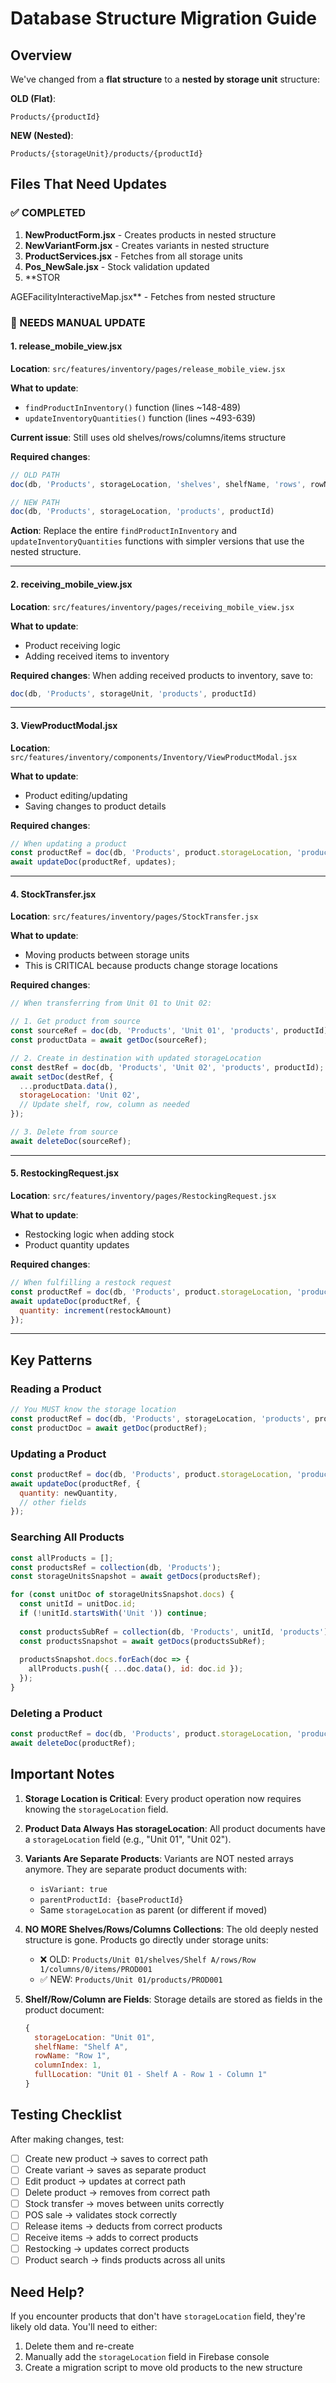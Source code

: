 # Database Structure Migration Guide

## Overview
We've changed from a **flat structure** to a **nested by storage unit** structure:

**OLD (Flat)**:
```
Products/{productId}
```

**NEW (Nested)**:
```
Products/{storageUnit}/products/{productId}
```

## Files That Need Updates

### ✅ COMPLETED

1. **NewProductForm.jsx** - Creates products in nested structure
2. **NewVariantForm.jsx** - Creates variants in nested structure  
3. **ProductServices.jsx** - Fetches from all storage units
4. **Pos_NewSale.jsx** - Stock validation updated
5. **STOR

AGEFacilityInteractiveMap.jsx** - Fetches from nested structure

### 🔄 NEEDS MANUAL UPDATE

#### 1. release_mobile_view.jsx
**Location**: `src/features/inventory/pages/release_mobile_view.jsx`

**What to update**:
- `findProductInInventory()` function (lines ~148-489)
- `updateInventoryQuantities()` function (lines ~493-639)

**Current issue**: Still uses old shelves/rows/columns/items structure

**Required changes**:
```javascript
// OLD PATH
doc(db, 'Products', storageLocation, 'shelves', shelfName, 'rows', rowName, 'columns', columnIndex, 'items', productId)

// NEW PATH  
doc(db, 'Products', storageLocation, 'products', productId)
```

**Action**: Replace the entire `findProductInInventory` and `updateInventoryQuantities` functions with simpler versions that use the nested structure.

---

#### 2. receiving_mobile_view.jsx
**Location**: `src/features/inventory/pages/receiving_mobile_view.jsx`

**What to update**:
- Product receiving logic
- Adding received items to inventory

**Required changes**:
When adding received products to inventory, save to:
```javascript
doc(db, 'Products', storageUnit, 'products', productId)
```

---

#### 3. ViewProductModal.jsx
**Location**: `src/features/inventory/components/Inventory/ViewProductModal.jsx`

**What to update**:
- Product editing/updating
- Saving changes to product details

**Required changes**:
```javascript
// When updating a product
const productRef = doc(db, 'Products', product.storageLocation, 'products', product.id);
await updateDoc(productRef, updates);
```

---

#### 4. StockTransfer.jsx  
**Location**: `src/features/inventory/pages/StockTransfer.jsx`

**What to update**:
- Moving products between storage units
- This is CRITICAL because products change storage locations

**Required changes**:
```javascript
// When transferring from Unit 01 to Unit 02:

// 1. Get product from source
const sourceRef = doc(db, 'Products', 'Unit 01', 'products', productId);
const productData = await getDoc(sourceRef);

// 2. Create in destination with updated storageLocation
const destRef = doc(db, 'Products', 'Unit 02', 'products', productId);
await setDoc(destRef, {
  ...productData.data(),
  storageLocation: 'Unit 02',
  // Update shelf, row, column as needed
});

// 3. Delete from source
await deleteDoc(sourceRef);
```

---

#### 5. RestockingRequest.jsx
**Location**: `src/features/inventory/pages/RestockingRequest.jsx`

**What to update**:
- Restocking logic when adding stock
- Product quantity updates

**Required changes**:
```javascript
// When fulfilling a restock request
const productRef = doc(db, 'Products', product.storageLocation, 'products', product.id);
await updateDoc(productRef, {
  quantity: increment(restockAmount)
});
```

---

## Key Patterns

### Reading a Product
```javascript
// You MUST know the storage location
const productRef = doc(db, 'Products', storageLocation, 'products', productId);
const productDoc = await getDoc(productRef);
```

### Updating a Product
```javascript
const productRef = doc(db, 'Products', product.storageLocation, 'products', product.id);
await updateDoc(productRef, {
  quantity: newQuantity,
  // other fields
});
```

### Searching All Products
```javascript
const allProducts = [];
const productsRef = collection(db, 'Products');
const storageUnitsSnapshot = await getDocs(productsRef);

for (const unitDoc of storageUnitsSnapshot.docs) {
  const unitId = unitDoc.id;
  if (!unitId.startsWith('Unit ')) continue;
  
  const productsSubRef = collection(db, 'Products', unitId, 'products');
  const productsSnapshot = await getDocs(productsSubRef);
  
  productsSnapshot.docs.forEach(doc => {
    allProducts.push({ ...doc.data(), id: doc.id });
  });
}
```

### Deleting a Product
```javascript
const productRef = doc(db, 'Products', product.storageLocation, 'products', product.id);
await deleteDoc(productRef);
```

## Important Notes

1. **Storage Location is Critical**: Every product operation now requires knowing the `storageLocation` field.

2. **Product Data Always Has storageLocation**: All product documents have a `storageLocation` field (e.g., "Unit 01", "Unit 02").

3. **Variants Are Separate Products**: Variants are NOT nested arrays anymore. They are separate product documents with:
   - `isVariant: true`
   - `parentProductId: {baseProductId}`
   - Same `storageLocation` as parent (or different if moved)

4. **NO MORE Shelves/Rows/Columns Collections**: The old deeply nested structure is gone. Products go directly under storage units:
   - ❌ OLD: `Products/Unit 01/shelves/Shelf A/rows/Row 1/columns/0/items/PROD001`
   - ✅ NEW: `Products/Unit 01/products/PROD001`

5. **Shelf/Row/Column are Fields**: Storage details are stored as fields in the product document:
   ```javascript
   {
     storageLocation: "Unit 01",
     shelfName: "Shelf A",
     rowName: "Row 1",
     columnIndex: 1,
     fullLocation: "Unit 01 - Shelf A - Row 1 - Column 1"
   }
   ```

## Testing Checklist

After making changes, test:

- [ ] Create new product → saves to correct path
- [ ] Create variant → saves as separate product
- [ ] Edit product → updates at correct path
- [ ] Delete product → removes from correct path
- [ ] Stock transfer → moves between units correctly
- [ ] POS sale → validates stock correctly
- [ ] Release items → deducts from correct products
- [ ] Receive items → adds to correct products
- [ ] Restocking → updates correct products
- [ ] Product search → finds products across all units

## Need Help?

If you encounter products that don't have `storageLocation` field, they're likely old data. You'll need to either:
1. Delete them and re-create
2. Manually add the `storageLocation` field in Firebase console
3. Create a migration script to move old products to the new structure
